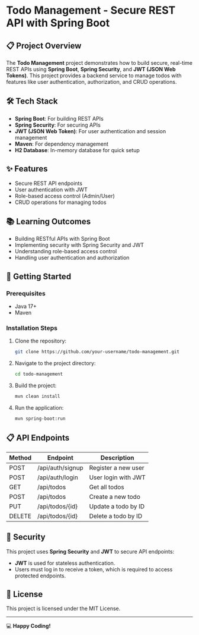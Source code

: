 # Todo Management - Secure REST API with Spring Boot

## 📋 Project Overview
The **Todo Management** project demonstrates how to build secure, real-time REST APIs using **Spring Boot**, **Spring Security**, and **JWT (JSON Web Tokens)**. This project provides a backend service to manage todos with features like user authentication, authorization, and CRUD operations.

## 🛠️ Tech Stack
- **Spring Boot**: For building REST APIs
- **Spring Security**: For securing APIs
- **JWT (JSON Web Token)**: For user authentication and session management
- **Maven**: For dependency management
- **H2 Database**: In-memory database for quick setup

## ✨ Features
- Secure REST API endpoints
- User authentication with JWT
- Role-based access control (Admin/User)
- CRUD operations for managing todos

## 📚 Learning Outcomes
- Building RESTful APIs with Spring Boot
- Implementing security with Spring Security and JWT
- Understanding role-based access control
- Handling user authentication and authorization

## 🚀 Getting Started
### Prerequisites
- Java 17+
- Maven

### Installation Steps
1. Clone the repository:
   ```bash
   git clone https://github.com/your-username/todo-management.git
   ```
2. Navigate to the project directory:
   ```bash
   cd todo-management
   ```
3. Build the project:
   ```bash
   mvn clean install
   ```
4. Run the application:
   ```bash
   mvn spring-boot:run
   ```

## 📋 API Endpoints
| Method | Endpoint          | Description          |
|--------|-------------------|----------------------|
| POST   | /api/auth/signup   | Register a new user  |
| POST   | /api/auth/login    | User login with JWT  |
| GET    | /api/todos         | Get all todos        |
| POST   | /api/todos         | Create a new todo    |
| PUT    | /api/todos/{id}    | Update a todo by ID  |
| DELETE | /api/todos/{id}    | Delete a todo by ID  |

## 🔐 Security
This project uses **Spring Security** and **JWT** to secure API endpoints:
- **JWT** is used for stateless authentication.
- Users must log in to receive a token, which is required to access protected endpoints.

## 📄 License
This project is licensed under the MIT License.

---

💻 **Happy Coding!**

